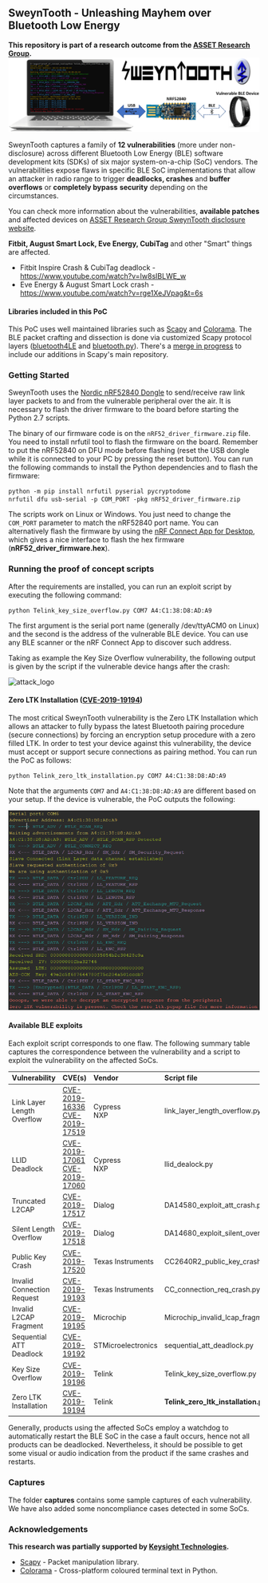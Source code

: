 ## SweynTooth - Unleashing Mayhem over Bluetooth Low Energy
**This repository is part of a research outcome from the [ASSET Research Group](https://asset-group.github.io/disclosures/sweyntooth/).**
![attack_logo](docs/setup.png)

SweynTooth captures a family of **12 vulnerabilities** (more under non-disclosure) across different Bluetooth Low Energy (BLE) software development kits (SDKs) of six major system-on-a-chip (SoC) vendors. The vulnerabilities expose flaws in specific BLE SoC implementations that allow an attacker in radio range to trigger **deadlocks, crashes** and **buffer overflows** or **completely bypass** **security** depending on the circumstances.

You can check more information about the vulnerabilities, **available patches** and affected devices on [ASSET Research Group SweynTooth disclosure website](https://asset-group.github.io/disclosures/sweyntooth/).

**Fitbit, August Smart Lock, Eve Energy, CubiTag** and other "Smart" things are affected.

* Fitbit Inspire Crash & CubiTag deadlock - https://www.youtube.com/watch?v=Iw8sIBLWE_w
* Eve Energy & August Smart Lock crash - https://www.youtube.com/watch?v=rge1XeJVpag&t=6s


#### Libraries included in this PoC

This PoC uses well maintained libraries such as [Scapy](https://github.com/secdev/scapy) and [Colorama](https://github.com/tartley/colorama). The BLE packet crafting and dissection is done via customized Scapy protocol layers ([bluetooth4LE](https://github.com/Matheus-Garbelini/sweyntooth_bluetooth_low_energy_attacks/blob/master/libs/scapy/layers/bluetooth4LE.py) and [bluetooth.py](https://github.com/Matheus-Garbelini/sweyntooth_bluetooth_low_energy_attacks/blob/master/libs/scapy/layers/bluetooth.py)). There's a [merge in progress](https://github.com/secdev/scapy/pull/2215) to include our additions in Scapy's main repository. 



### Getting Started

SweynTooth uses the [Nordic nRF52840 Dongle](https://www.nordicsemi.com/?sc_itemid={CDCCA013-FE4C-4655-B20C-1557AB6568C9}) to send/receive raw link layer packets to and from the vulnerable peripheral over the air. It is necessary to flash the driver firmware to the board before starting the Python 2.7 scripts.

The binary of our firmware code is on the `nRF52_driver_firmware.zip` file. You need to install nrfutil tool to flash the firmware on the board. Remember to put the nRF52840 on DFU mode before flashing (reset the USB dongle while it is connected to your PC by pressing the reset button). You can run the following commands to install the Python dependencies and to flash the firmware:

```shell
python -m pip install nrfutil pyserial pycryptodome
nrfutil dfu usb-serial -p COM_PORT -pkg nRF52_driver_firmware.zip
```

The scripts work on Linux or Windows. You just need to change the `COM_PORT` parameter to match the nRF52840 port name. You can alternatively flash the firmware by using the [nRF Connect App for Desktop](https://www.nordicsemi.com/Software-and-tools/Development-Tools/nRF-Connect-for-desktop), which gives a nice interface to flash the hex firmware (**nRF52_driver_firmware.hex**).

### Running the proof of concept scripts

After the requirements are installed, you can run an exploit script by executing the following command:

```shell
python Telink_key_size_overflow.py COM7 A4:C1:38:D8:AD:A9
```

The first argument is the serial port name (generally /dev/ttyACM0 on Linux) and the second is the address of the vulnerable BLE device. You can use any BLE scanner or the nRF Connect App to discover such address. 

Taking as example the Key Size Overflow vulnerability,  the following output is given by the script if the vulnerable device hangs after the crash:

![attack_logo](docs/demo_output.png)



#### Zero LTK Installation ([CVE-2019-19194](https://cve.mitre.org/cgi-bin/cvename.cgi?name=CVE-2019-19194))

The most critical SweynTooth vulnerability is the Zero LTK Installation which allows an attacker to fully bypass the latest Bluetooth pairing procedure (secure connections) by forcing an encryption setup procedure with a zero filled LTK. In order to test your device against this vulnerability, the device must accept or support secure connections as pairing method. You can run the PoC as follows:

```shell
python Telink_zero_ltk_installation.py COM7 A4:C1:38:D8:AD:A9
```

Note that the arguments ` COM7 ` and `A4:C1:38:D8:AD:A9` are different based on your setup. If the device is vulnerable, the PoC outputs the following:

![zero_ltk](docs/zero_ltk.png)



#### Available BLE exploits

Each exploit script corresponds to one flaw. The following summary table captures the correspondence between the vulnerability and a script to exploit the vulnerability on the affected SoCs.

| Vulnerability              | CVE(s)                                                       | Vendor             | Script file                         |
| -------------------------- | ------------------------------------------------------------ | :----------------- | :---------------------------------- |
| Link Layer Length Overflow | [CVE-2019-16336](https://cve.mitre.org/cgi-bin/cvename.cgi?name=CVE-2019-16336)<br />[CVE-2019-17519](https://cve.mitre.org/cgi-bin/cvename.cgi?name=CVE-2019-17519) | Cypress<br />NXP   | link_layer_length_overflow.py       |
| LLID Deadlock              | [CVE-2019-17061](https://cve.mitre.org/cgi-bin/cvename.cgi?name=CVE-2019-17061)<br />[CVE-2019-17060](https://cve.mitre.org/cgi-bin/cvename.cgi?name=CVE-2019-17060) | Cypress<br />NXP   | llid_dealock.py                     |
| Truncated L2CAP            | [CVE-2019-17517](https://cve.mitre.org/cgi-bin/cvename.cgi?name=CVE-2019-17517) | Dialog             | DA14580_exploit_att_crash.py        |
| Silent Length Overflow     | [CVE-2019-17518](https://cve.mitre.org/cgi-bin/cvename.cgi?name=CVE-2019-17518) | Dialog             | DA14680_exploit_silent_overflow.py  |
| Public Key Crash           | [CVE-2019-17520](https://cve.mitre.org/cgi-bin/cvename.cgi?name=CVE-2019-17520) | Texas Instruments  | CC2640R2_public_key_crash.py        |
| Invalid Connection Request | [CVE-2019-19193](https://cve.mitre.org/cgi-bin/cvename.cgi?name=CVE-2019-19193) | Texas Instruments  | CC_connection_req_crash.py          |
| Invalid L2CAP Fragment     | [CVE-2019-19195](https://cve.mitre.org/cgi-bin/cvename.cgi?name=CVE-2019-19195) | Microchip          | Microchip_invalid_lcap_fragment.py  |
| Sequential ATT Deadlock    | [CVE-2019-19192](https://cve.mitre.org/cgi-bin/cvename.cgi?name=CVE-2019-19192) | STMicroelectronics | sequential_att_deadlock.py          |
| Key Size Overflow          | [CVE-2019-19196](https://cve.mitre.org/cgi-bin/cvename.cgi?name=CVE-2019-19196) | Telink             | Telink_key_size_overflow.py         |
| Zero LTK Installation      | [CVE-2019-19194](https://cve.mitre.org/cgi-bin/cvename.cgi?name=CVE-2019-19194) | Telink             | **Telink_zero_ltk_installation.py** |

Generally, products using the affected SoCs employ a watchdog to automatically restart the BLE SoC in the case a fault occurs, hence not all products can be deadlocked. Nevertheless, it should be possible to get some visual or audio indication from the product if the same crashes and restarts.

### Captures

The folder **captures** contains some sample captures of each vulnerability. We have also added some noncompliance cases detected in some SoCs.



### Acknowledgements
**This research was partially supported by [Keysight Technologies](https://www.keysight.com/sg/en/home.html).**
* [Scapy](https://github.com/secdev/scapy) - Packet manipulation library.
* [Colorama](https://github.com/tartley/colorama) - Cross-platform coloured terminal text in Python.
